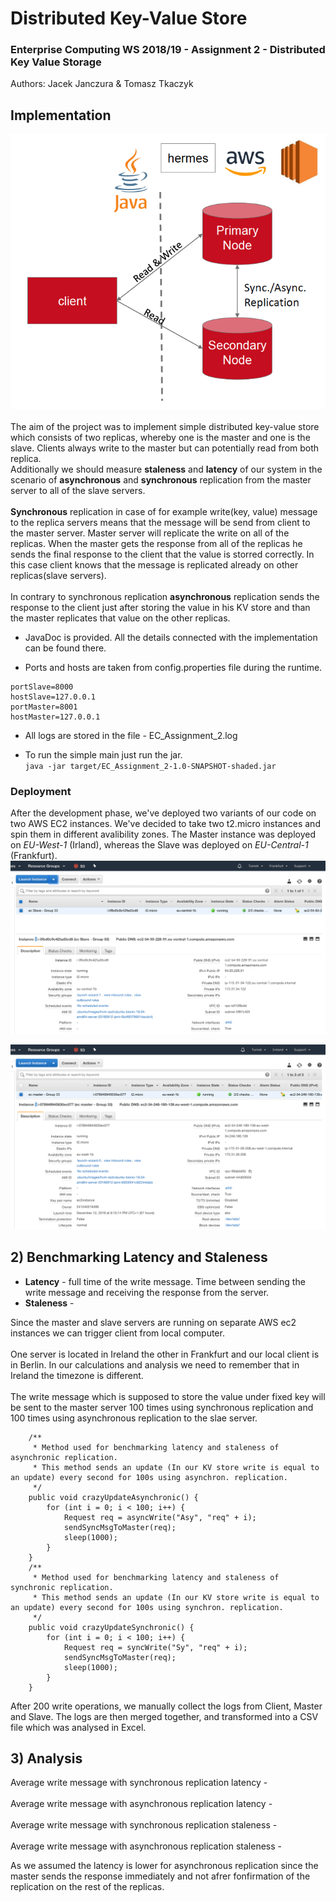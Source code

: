 # Distributed Key-Value Store
### Enterprise Computing WS 2018/19 - Assignment 2 - Distributed Key Value Storage
Authors: Jacek Janczura & Tomasz Tkaczyk

## Implementation
![alt text](img/ToDo.png "Master AWS Console")
<br><br>
The aim of the project was to implement simple distributed key-value store which consists of two replicas, whereby one is the master and one is the slave. Clients always write to the master but can potentially read from both replica. 
<br> Additionally we should measure <b>staleness</b> and <b>latency</b> of our system in the scenario of <b>asynchronous</b> and <b>synchronous</b> replication from the master server to all of the slave servers.
<br><br> <b>Synchronous</b> replication in case of for example write(key, value) message to the replica servers means that the message will be send from client to the master server. Master server will replicate the write on all of the replicas. When the master gets the response from all of the replicas he sends the final response to the client that the value is storred correctly. In this case client knows that the message is replicated already on other replicas(slave servers).
<br><br> In contrary to synchronous replication <b>asynchronous</b> replication sends the response to the client just after storing the value in his KV store and than the master replicates that value on the other replicas.

* JavaDoc is provided. All the details connected with the implementation can be found there.

* Ports and hosts are taken from config.properties file during the runtime. 
```
portSlave=8000
hostSlave=127.0.0.1
portMaster=8001
hostMaster=127.0.0.1
```
* All logs are stored in the file - EC_Assignment_2.log

* To run the simple main just run the jar. <br>
 `java -jar target/EC_Assignment_2-1.0-SNAPSHOT-shaded.jar `

### Deployment
After the development phase, we've deployed two variants of our code on two AWS EC2 instances. We've decided to take two t2.micro instances and spin them in different avalibility zones. The Master instance was deployed on  *EU-West-1* (Irland), whereas the Slave was deployed on *EU-Central-1* (Frankfurt). 
![alt text](./img/slave.png "Slave AWS Console")

![alt text](./img/master.png "Master AWS Console")

## 2) Benchmarking Latency and Staleness 

* <b>Latency</b> - full time of the write message. Time between sending the write message and receiving the response from the server. 
* <b>Staleness</b> - 

Since the master and slave servers are running on separate AWS ec2 instances we can trigger client from local computer.
<br><br>One server is located in Ireland the other in Frankfurt and our local client is in Berlin. In our calculations and analysis we need to remember that in Ireland the timezone is different.
<br><br>The write message which is supposed to store the value under fixed key will be sent to the master server 100 times using synchronous replication and 100 times using asynchronous replication to the slae server.

```
    /**
     * Method used for benchmarking latency and staleness of asynchronic replication. 
     * This method sends an update (In our KV store write is equal to an update) every second for 100s using asynchron. replication.
     */
    public void crazyUpdateAsynchronic() {
        for (int i = 0; i < 100; i++) {
            Request req = asyncWrite("Asy", "req" + i);
            sendSyncMsgToMaster(req);
            sleep(1000);
        }
    }
    /**
     * Method used for benchmarking latency and staleness of synchronic replication. 
     * This method sends an update (In our KV store write is equal to an update) every second for 100s using synchron. replication.
     */
    public void crazyUpdateSynchronic() {
        for (int i = 0; i < 100; i++) {
            Request req = syncWrite("Sy", "req" + i);
            sendSyncMsgToMaster(req);
            sleep(1000);
        }
    }
```

After 200 write operations, we manually collect the logs from Client, Master and Slave. The logs are then merged together, and transformed into a CSV file which was analysed in Excel.

## 3) Analysis

Average write message with synchronous replication latency - 
<br><br>
Average write message with asynchronous replication latency - 
<br><br>
Average write message with synchronous replication staleness - 
<br><br>
Average write message with asynchronous replication staleness - 

As we assumed the latency is lower for asynchronous replication since the master sends the response immediately and not afrer fonfirmation of the replication on the rest of the replicas.
